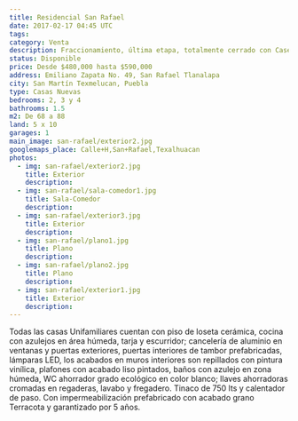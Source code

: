 ```yaml
---
title: Residencial San Rafael
date: 2017-02-17 04:45 UTC
tags:
category: Venta
description: Fraccionamiento, última etapa, totalmente cerrado con Caseta de Vigilancia. Casas Unifamiliares de 2 plantas; 2, 3 ó 4 recámaras, ¡con opción a ampliarse hasta 4 recámaras!. Todas con Calentador de Paso de recuperación rápida; Jardín y Patio de Servicio. Con instalaciones de luz, agua y drenaje subterraneas; alumbrado público, áreas verdes con Juegos Infantiles, Zona Deportiva y calles asfaltadas. Ubicadas en calle Emiliano Zapata No. 49 en San Rafael Tlanalapa. A 10 minutos del Centro de San Martín Texmelucan.
status: Disponible
price: Desde $480,000 hasta $590,000
address: Emiliano Zapata No. 49, San Rafael Tlanalapa
city: San Martín Texmelucan, Puebla
type: Casas Nuevas
bedrooms: 2, 3 y 4
bathrooms: 1.5
m2: De 68 a 88
land: 5 x 10
garages: 1
main_image: san-rafael/exterior2.jpg
googlemaps_place: Calle+H,San+Rafael,Texalhuacan
photos:
  - img: san-rafael/exterior2.jpg
    title: Exterior
    description:
  - img: san-rafael/sala-comedor1.jpg
    title: Sala-Comedor
    description:
  - img: san-rafael/exterior3.jpg
    title: Exterior
    description:
  - img: san-rafael/plano1.jpg
    title: Plano
    description:
  - img: san-rafael/plano2.jpg
    title: Plano
    description:
  - img: san-rafael/exterior1.jpg
    title: Exterior
    description:
---
```


Todas las casas Unifamiliares cuentan con piso de loseta cerámica, cocina con azulejos en área húmeda, tarja y escurridor; cancelería de aluminio en ventanas y puertas exteriores, puertas interiores de tambor prefabricadas, lámparas LED, los acabados en muros interiores son repillados con pintura vinílica, plafones con acabado liso pintados, baños con azulejo en zona húmeda, WC ahorrador grado ecológico en color blanco; llaves ahorradoras cromadas en regaderas, lavabo y fregadero. Tinaco de 750 lts y calentador de paso. Con impermeabilización prefabricado con acabado grano Terracota y garantizado por 5 años.
